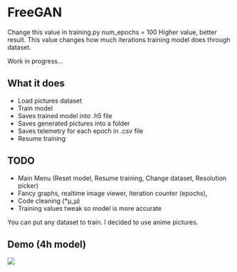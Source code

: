 # FreeGAN


Change this value in training.py
num_epochs = 100
Higher value, better result. This value changes how much iterations training model does through dataset.


Work in progress...

## What it does
- Load pictures dataset
- Train model 
- Saves trained model into .h5 file
- Saves generated pictures into a folder
- Saves telemetry for each epoch in .csv file
- Resume training

## TODO
- Main Menu (Reset model, Resume training, Change dataset, Resolution picker)
- Fancy graphs, realtime image viewer, Iteration counter (epochs), 
- Code cleaning (*μ_μ)
- Training values tweak so model is more accurate


You can put any dataset to train. I decided to use anime pictures.

## Demo (4h model)
![](https://github.com/jstarzon/Anime-GAN-Neural-network/blob/main/evo.gif)

